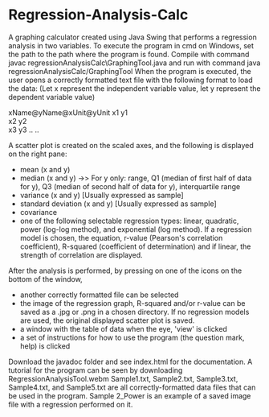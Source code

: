 # Regression-Analysis-Calc
A graphing calculator created using Java Swing that performs a regression analysis in two variables. To execute the program in cmd on Windows, set the path to the path where the program is found. Compile with command javac regressionAnalysisCalc\GraphingTool.java and run with command java regressionAnalysisCalc/GraphingTool
When the program is executed, the user opens a correctly formatted text file with the following format to load the data:
(Let x represent the independent variable value, let y represent the dependent variable value)

xName@yName@xUnit@yUnit
x1 y1<br />
x2 y2<br />
x3 y3
.. ..

A scatter plot is created on the scaled axes, and the following is displayed on the right pane:
- mean (x and y)
- median (x and y) ->> For y only: range, Q1 (median of first half of data for y), Q3 (median of second half of data for y), interquartile range
- variance (x and y) [Usually expressed as sample]
- standard deviation (x and y) [Usually expressed as sample]
- covariance
- one of the following selectable regression types: linear, quadratic, power (log-log method), and exponential (log method). If a regression model is chosen, the equation, r-value (Pearson's correlation coefficient), R-squared (coefficient of determination) and if linear, the strength of correlation are displayed.

After the analysis is performed, by pressing on one of the icons on the bottom of the window,
- another correctly formatted file can be selected
- the image of the regression graph, R-squared and/or r-value can be saved as a .jpg or .png in a chosen directory. If no regression models are used, the original displayed scatter plot is saved.
- a window with the table of data when the eye, 'view' is clicked
- a set of instructions for how to use the program (the question mark, help) is clicked

Download the javadoc folder and see index.html for the documentation. A tutorial for the program can be seen by downloading RegressionAnalysisTool.webm
Sample1.txt, Sample2.txt, Sample3.txt, Sample4.txt, and Sample5.txt are all correctly-formatted data files that can be used in the program. Sample 2_Power is an example of a saved image file with a regression performed on it.
